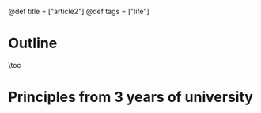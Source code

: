 
@def title = ["article2"]
@def tags = ["life"]

# Outline
\toc

# Principles from 3 years of university